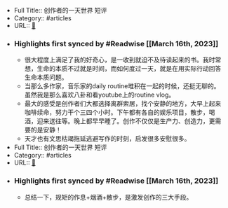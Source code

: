 - Full Title:: 创作者的一天世界 短评
- Category:: #articles
- URL:: [🔗](https://book.douban.com/subject/30457509/comments/?start=20&limit=20&status=P&sort=score)
- ### Highlights first synced by #Readwise [[March 16th, 2023]]
    - 很大程度上满足了我的好奇心，是一收到就迫不及待读起来的书。我时常想，生命的本质不过就是时间，而如何度过一天，就是在用实际行动回答生命本质问题。
    - 当那么多作家，音乐家的daily routine堆积在一起的时候，还挺无聊的。虽然我是那么喜欢八卦和看youtube上的routine vlog。
    - 最大的感受是创作者们大都选择离群索居，找个安静的地方，大早上起来咖啡续命，努力干个三四个小时。下午都有各自的娱乐项目，散步，喝酒，迎来送往等。晚上都早早睡了。创作不仅仅是生产力、创造力，更需要的是安静！
    - 天才也有文思枯竭拖延逃避写作的时刻，启发很多安慰很多。
- Full Title:: 创作者的一天世界 短评
- Category:: #articles
- URL:: [🔗](https://book.douban.com/subject/30457509/comments/?limit=20&status=P&sort=score)
- ### Highlights first synced by #Readwise [[March 16th, 2023]]
    - 总结一下，规矩的作息+烟酒+散步，是激发创作的三大手段。
